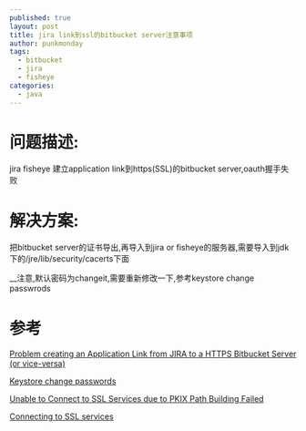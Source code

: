 ```yaml
---
published: true
layout: post
title: jira link到ssl的bitbucket server注意事项
author: punkmonday
tags:
  - bitbucket
  - jira
  - fisheye
categories:
  - java
---
```

# 问题描述:

jira fisheye 建立application link到https(SSL)的bitbucket server,oauth握手失败

# 解决方案:

把bitbucket server的证书导出,再导入到jira or fisheye的服务器,需要导入到jdk下的/jre/lib/security/cacerts下面

__注意,默认密码为changeit,需要重新修改一下,参考keystore change passwrods

# 参考

[Problem creating an Application Link from JIRA to a HTTPS Bitbucket Server (or vice-versa)](https://confluence.atlassian.com/bitbucketserverkb/problem-creating-an-application-link-from-jira-to-a-https-bitbucket-server-or-vice-versa-779171870.html)

[Keystore change passwords](https://stackoverflow.com/questions/2889238/keystore-change-passwords)

[Unable to Connect to SSL Services due to PKIX Path Building Failed](https://confluence.atlassian.com/kb/unable-to-connect-to-ssl-services-due-to-pkix-path-building-failed-779355358.html)

[Connecting to SSL services](https://confluence.atlassian.com/kb/connecting-to-ssl-services-802171215.html)

